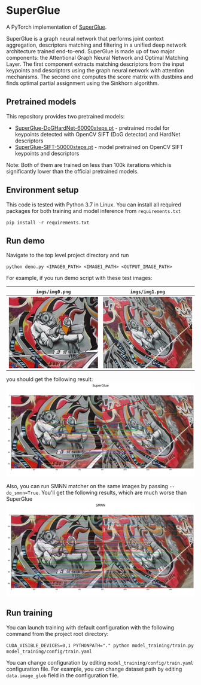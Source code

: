 # SuperGlue

A PyTorch implementation of [SuperGlue](https://arxiv.org/pdf/1911.11763.pdf).

SuperGlue is a graph neural network that performs joint context aggregation, descriptors matching and filtering in a unified deep network architecture trained end-to-end. 
SuperGlue is made up of two major components: the Attentional Graph Neural Network and Optimal Matching Layer. 
The first component extracts matching descriptors from the input keypoints and descriptors using the graph neural network with attention mechanisms. 
The second one computes the score matrix with dustbins and finds optimal partial assignment using the Sinkhorn algorithm.

## Pretrained models
This repository provides two pretrained models:
- [SuperGlue-DoGHardNet-60000steps.pt](https://github.com/borsukvasyl/SuperGlue/blob/master/superglue/checkpoints/SuperGlue-DoGHardNet-60000steps.pt) - 
  pretrained model for keypoints detected with OpenCV SIFT (DoG detector) and HardNet descriptors
- [SuperGlue-SIFT-50000steps.pt](https://github.com/borsukvasyl/SuperGlue/blob/master/superglue/checkpoints/SuperGlue-SIFT-50000steps.pt) - 
  model pretrained on OpenCV SIFT keypoints and descriptors

Note: Both of them are trained on less than 100k iterations which is significantly lower than the official pretrained models.

## Environment setup
This code is tested with Python 3.7 in Linux. 
You can install all required packages for both training and model inference from `requirements.txt`
```shell
pip install -r requirements.txt
```

## Run demo
Navigate to the top level project directory and run
```shell
python demo.py <IMAGE0_PATH> <IMAGE1_PATH> <OUTPUT_IMAGE_PATH>
```
For example, if you run demo script with these test images:

`imgs/img0.png`            |  `imgs/img1.png`
:-------------------------:|:-------------------------:
![alt text](imgs/img0.png) |  ![alt text](imgs/img1.png)

you should get the following result:
![alt text](imgs/superglue_result.png)

Also, you can run SMNN matcher on the same images by passing `--do_smnn=True`.
You'll get the following results, which are much worse than SuperGlue
![alt text](imgs/smnn_result.png)

## Run training
You can launch training with default configuration with the following command from the project root directory:
```shell
CUDA_VISIBLE_DEVICES=0,1 PYTHONPATH="." python model_training/train.py model_training/config/train.yaml
```

You can change configuration by editing `model_training/config/train.yaml` configuration file.
For example, you can change dataset path by editing `data.image_glob` field in the configuration file.
